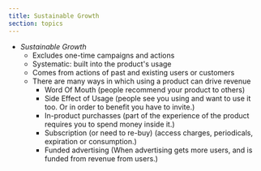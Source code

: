 ```yaml
---
title: Sustainable Growth
section: topics
---
```


* *Sustainable Growth*
	* Excludes one-time campaigns and actions
	* Systematic: built into the product's usage
	* Comes from actions of past and existing users or customers
	* There are many ways in which using a product can drive revenue
		* Word Of Mouth (people recommend your product to others)
		* Side Effect of Usage (people see you using and want to use it too. Or in order to benefit you have to invite.)
		* In-product purchasses (part of the experience of the product requires you to spend money inside it.)
		* Subscription (or need to re-buy) (access charges, periodicals, expiration or consumption.)
		* Funded advertising (When advertising gets more users, and is funded from revenue from users.)
